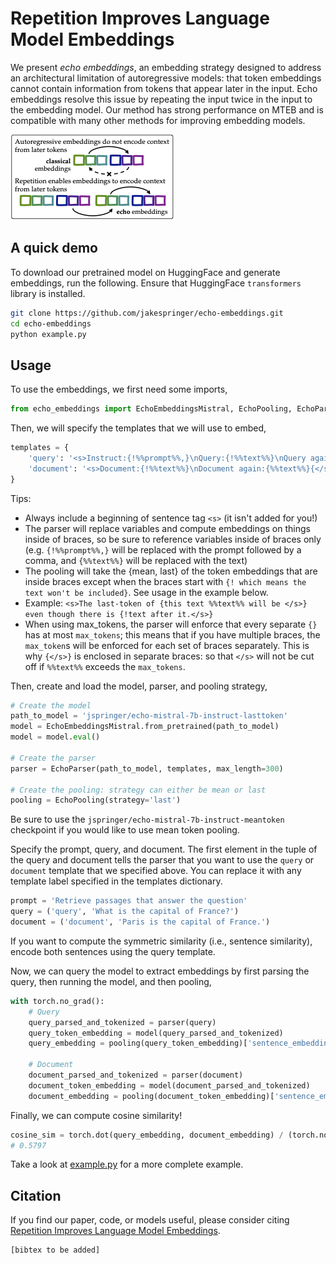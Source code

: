 # Repetition Improves Language Model Embeddings

We present _echo embeddings_, an embedding strategy designed to address an architectural limitation of autoregressive models: that token embeddings cannot contain information from tokens that appear later in the input. Echo embeddings resolve this issue by repeating the input twice in the input to the embedding model. Our method has strong performance on MTEB and is compatible with many other methods for improving embedding models.

![Overview](media/overview.png)

## A quick demo
To download our pretrained model on HuggingFace and generate embeddings, run the following. Ensure that HuggingFace `transformers` library is installed.
```bash
git clone https://github.com/jakespringer/echo-embeddings.git
cd echo-embeddings
python example.py
```

## Usage
To use the embeddings, we first need some imports,
```python
from echo_embeddings import EchoEmbeddingsMistral, EchoPooling, EchoParser
```

Then, we will specify the templates that we will use to embed,
```python
templates = {
    'query': '<s>Instruct:{!%%prompt%%,}\nQuery:{!%%text%%}\nQuery again:{%%text%%}{</s>}',
    'document': '<s>Document:{!%%text%%}\nDocument again:{%%text%%}{</s>}',
}
```

Tips:
- Always include a beginning of sentence tag `<s>` (it isn't added for you!)
- The parser will replace variables and compute embeddings on things inside of braces, 
  so be sure to reference variables inside of braces only (e.g. `{!%%prompt%%,}` will be 
  replaced with the prompt followed by a comma, and `{%%text%%}` will be replaced with the text)
- The pooling will take the {mean, last} of the token embeddings that are inside braces
  except when the braces start with `{! which means the text won't be included}`. See usage
  in the example below.
- Example: `<s>The last-token of {this text %%text%% will be </s>} even though there
            is {!text after it.</s>}`
- When using max_tokens, the parser will enforce that every separate `{}` has at most 
  `max_tokens`; this means that if you have multiple braces, the `max_token`s will be
  enforced for each set of braces separately. This is why `{</s>}` is enclosed in 
  separate braces: so that `</s>` will not be cut off if `%%text%%` exceeds the `max_tokens`.

Then, create and load the model, parser, and pooling strategy,
```python
# Create the model
path_to_model = 'jspringer/echo-mistral-7b-instruct-lasttoken'
model = EchoEmbeddingsMistral.from_pretrained(path_to_model)
model = model.eval()

# Create the parser
parser = EchoParser(path_to_model, templates, max_length=300)

# Create the pooling: strategy can either be mean or last
pooling = EchoPooling(strategy='last')
```

Be sure to use the `jspringer/echo-mistral-7b-instruct-meantoken` checkpoint if you would like to use mean token pooling.

Specify the prompt, query, and document. The first element in the tuple of the query and document tells the parser that you want to use the `query` or `document` template that we specified above. You can replace it with any template label specified in the templates dictionary.
```python
prompt = 'Retrieve passages that answer the question'
query = ('query', 'What is the capital of France?')
document = ('document', 'Paris is the capital of France.')
```

If you want to compute the symmetric similarity (i.e., sentence similarity), encode both sentences using the query template.

Now, we can query the model to extract embeddings by first parsing the query, then running the model, and then pooling,
```python
with torch.no_grad():
    # Query
    query_parsed_and_tokenized = parser(query)
    query_token_embedding = model(query_parsed_and_tokenized)
    query_embedding = pooling(query_token_embedding)['sentence_embedding']

    # Document
    document_parsed_and_tokenized = parser(document)
    document_token_embedding = model(document_parsed_and_tokenized)
    document_embedding = pooling(document_token_embedding)['sentence_embedding']
```

Finally, we can compute cosine similarity!
```python
cosine_sim = torch.dot(query_embedding, document_embedding) / (torch.norm(query_embedding) * torch.norm(document_embedding))
# 0.5797
```

Take a look at [example.py](example.py) for a more complete example.

## Citation

If you find our paper, code, or models useful, please consider citing [Repetition Improves Language Model Embeddings]().

```
[bibtex to be added]
```